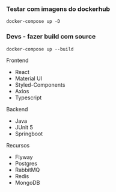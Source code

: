 ### Testar com imagens do dockerhub
```
docker-compose up -D
```

### Devs - fazer build com source
```
docker-compose up --build
```

Frontend
- React
- Material UI
- Styled-Components
- Axios
- Typescript

Backend
- Java
- JUnit 5
- Springboot

Recursos
- Flyway
- Postgres
- RabbitMQ
- Redis
- MongoDB
